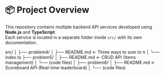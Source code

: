# 📦 Project Overview

This repository contains multiple backend API services developed using **Node.js** and **TypeScript**.  
Each service is located in a separate folder inside `src/` with its own documentation.

src/
│
├── problem4/
│ ├── README.md ← Three ways to sum to n
│ └── index.ts
├── problem5/
│ ├── README.md ← CRUD API (Items management)
│ └── (code files)
│
├── problem6/
│ ├── README.md ← Scoreboard API (Real-time leaderboard)
│ └── (code files)
